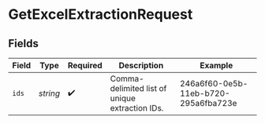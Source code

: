 # GetExcelExtractionRequest


## Fields

| Field                                          | Type                                           | Required                                       | Description                                    | Example                                        |
| ---------------------------------------------- | ---------------------------------------------- | ---------------------------------------------- | ---------------------------------------------- | ---------------------------------------------- |
| `ids`                                          | *string*                                       | :heavy_check_mark:                             | Comma-delimited list of unique extraction IDs. | 246a6f60-0e5b-11eb-b720-295a6fba723e           |